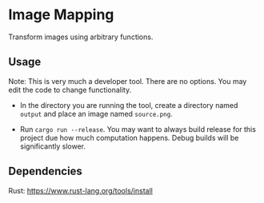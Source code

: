 # Image Mapping

Transform images using arbitrary functions.

## Usage

Note: This is very much a developer tool. There are no options. You may edit the code to change functionality.

- In the directory you are running the tool, create a directory named `output` and place an image named `source.png`.

- Run `cargo run --release`. You may want to always build release for this project due how much computation happens. Debug builds will be significantly slower.

## Dependencies

Rust: https://www.rust-lang.org/tools/install
